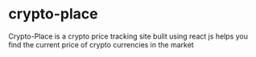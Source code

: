 # crypto-place
Crypto-Place is a crypto price tracking site bulit using react js helps you find the current  price of crypto currencies in the market

